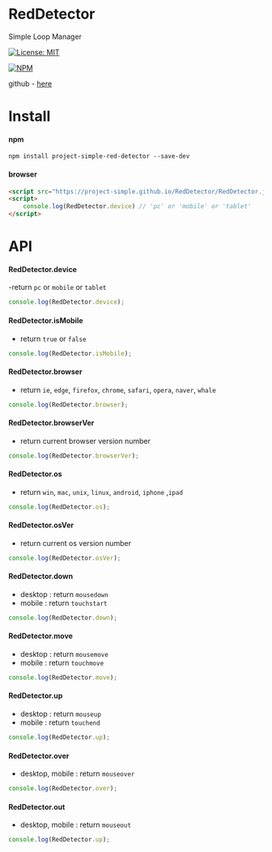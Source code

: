 # RedDetector
Simple Loop Manager

[![License: MIT](https://img.shields.io/badge/License-MIT-yellow.svg)](https://opensource.org/licenses/MIT)

[![NPM](https://nodei.co/npm/project-simple-red-detector.png)](https://npmjs.org/package/project-simple-red-detector)

github - [here](https://github.com/project-simple/RedDetector)

# Install 
#### npm 
```npm
npm install project-simple-red-detector --save-dev
```
#### browser
```html
<script src="https://project-simple.github.io/RedDetector/RedDetector.js"></script>
<script>
    console.log(RedDetector.device) // 'pc' or 'mobile' or 'tablet' 
</script>
```


# API

#### RedDetector.device
-return ```pc``` or ```mobile``` or ```tablet```
```javascript
console.log(RedDetector.device);
```

#### RedDetector.isMobile
- return ```true``` or ```false```
```javascript
console.log(RedDetector.isMobile);
```

#### RedDetector.browser
- return ```ie```, ```edge```, ```firefox```, ```chrome```, ```safari```, ```opera```, ```naver```, ```whale```
```javascript
console.log(RedDetector.browser);
```

#### RedDetector.browserVer
- return current browser version number
```javascript
console.log(RedDetector.browserVer);
```

#### RedDetector.os
- return ```win```, ```mac```, ```unix```, ```linux```, ```android```, ```iphone``` ,```ipad```
```javascript
console.log(RedDetector.os);
```

#### RedDetector.osVer
- return current os version number
```javascript
console.log(RedDetector.osVer);
```


#### RedDetector.down
- desktop : return ```mousedown```
- mobile : return ```touchstart```
```javascript
console.log(RedDetector.down);
```

#### RedDetector.move
- desktop : return ```mousemove```
- mobile : return ```touchmove```
```javascript
console.log(RedDetector.move);
```

#### RedDetector.up
- desktop : return ```mouseup```
- mobile : return ```touchend```
```javascript
console.log(RedDetector.up);
```


#### RedDetector.over
- desktop, mobile : return ```mouseover```
```javascript
console.log(RedDetector.over);
```

#### RedDetector.out
- desktop, mobile : return ```mouseout```
```javascript
console.log(RedDetector.up);
```